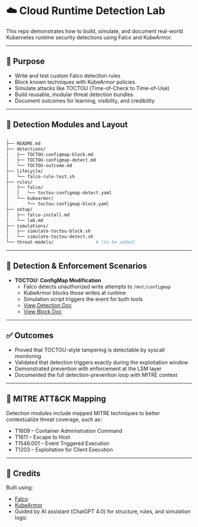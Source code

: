 # ☁️ Cloud Runtime Detection Lab

This repo demonstrates how to build, simulate, and document real-world Kubernetes runtime security detections using Falco and KubeArmor.

---

## 🎯 Purpose

- Write and test custom Falco detection rules
- Block known techniques with KubeArmor policies
- Simulate attacks like TOCTOU (Time-of-Check to Time-of-Use)
- Build reusable, modular threat detection bundles
- Document outcomes for learning, visibility, and credibility

---

## 📁 Detection Modules and Layout

```bash
.
├── README.md
├── detections/
│   ├── TOCTOU-configmap-block.md
│   ├── TOCTOU-configmap-detect.md
│   └── TOCTOU-outcome.md
├── lifecycle/
│   └── falco-rule-test.sh
├── rules/
│   ├── falco/
│   │   └── toctou-configmap-detect.yaml
│   └── kubearmor/
│       └── toctou-configmap-block.yaml
├── setup/
│   ├── falco-install.md
│   └── lab.md
├── simulations/
│   ├── simulate-toctou-block.sh
│   └── simulate-toctou-detect.sh
└── threat-models/                # (to be added)
```

---

## 🧪 Detection & Enforcement Scenarios

- **TOCTOU: ConfigMap Modification**
  - Falco detects unauthorized write attempts to `/mnt/configmap`
  - KubeArmor blocks those writes at runtime
  - Simulation script triggers the event for both tools
  - [View Detection Doc](detections/TOCTOU-configmap-detect.md)
  - [View Block Doc](detections/TOCTOU-configmap-block.md)

---

## ✅ Outcomes

- Proved that TOCTOU-style tampering is detectable by syscall monitoring
- Validated that detection triggers exactly during the exploitation window
- Demonstrated prevention with enforcement at the LSM layer
- Documented the full detection-prevention loop with MITRE context

---

## 📌 MITRE ATT&CK Mapping

Detection modules include mapped MITRE techniques to better contextualize threat coverage, such as:

- T1609 – Container Administration Command
- T1611 – Escape to Host
- T1546.001 – Event Triggered Execution
- T1203 – Exploitation for Client Execution

---

## 🤖 Credits

Built using:
- [Falco](https://falco.org/)
- [KubeArmor](https://github.com/kubearmor/KubeArmor)
- Guided by AI assistant (ChatGPT 4.0) for structure, rules, and simulation logic